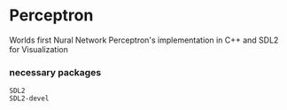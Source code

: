 # Perceptron
Worlds first Nural Network Perceptron's implementation in C++ and SDL2 for Visualization 

### necessary packages
    SDL2
    SDL2-devel
